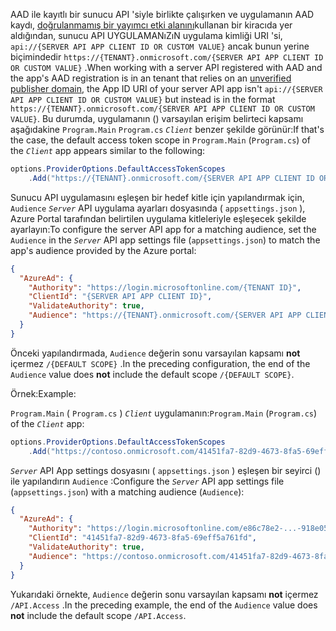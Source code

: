 <span data-ttu-id="905a4-101">AAD ile kayıtlı bir sunucu API 'siyle birlikte çalışırken ve uygulamanın AAD kaydı, [doğrulanmamış bir yayımcı etki alanını](/azure/active-directory/develop/howto-configure-publisher-domain)kullanan bir kiracıda yer aldığından, sunucu API UYGULAMANıZıN uygulama kimliği URI 'si, `api://{SERVER API APP CLIENT ID OR CUSTOM VALUE}` ancak bunun yerine biçimindedir `https://{TENANT}.onmicrosoft.com/{SERVER API APP CLIENT ID OR CUSTOM VALUE}` .</span><span class="sxs-lookup"><span data-stu-id="905a4-101">When working with a server API registered with AAD and the app's AAD registration is in an tenant that relies on an [unverified publisher domain](/azure/active-directory/develop/howto-configure-publisher-domain), the App ID URI of your server API app isn't `api://{SERVER API APP CLIENT ID OR CUSTOM VALUE}` but instead is in the format `https://{TENANT}.onmicrosoft.com/{SERVER API APP CLIENT ID OR CUSTOM VALUE}`.</span></span> <span data-ttu-id="905a4-102">Bu durumda, uygulamanın () varsayılan erişim belirteci kapsamı aşağıdakine `Program.Main` `Program.cs` *`Client`* benzer şekilde görünür:</span><span class="sxs-lookup"><span data-stu-id="905a4-102">If that's the case, the default access token scope in `Program.Main` (`Program.cs`) of the *`Client`* app appears similar to the following:</span></span>

```csharp
options.ProviderOptions.DefaultAccessTokenScopes
    .Add("https://{TENANT}.onmicrosoft.com/{SERVER API APP CLIENT ID OR CUSTOM VALUE}/{DEFAULT SCOPE}");
```

<span data-ttu-id="905a4-103">Sunucu API uygulamasını eşleşen bir hedef kitle için yapılandırmak için, `Audience` *`Server`* API uygulama ayarları dosyasında ( `appsettings.json` ), Azure Portal tarafından belirtilen uygulama kitleleriyle eşleşecek şekilde ayarlayın:</span><span class="sxs-lookup"><span data-stu-id="905a4-103">To configure the server API app for a matching audience, set the `Audience` in the *`Server`* API app settings file (`appsettings.json`) to match the app's audience provided by the Azure portal:</span></span>

```json
{
  "AzureAd": {
    "Authority": "https://login.microsoftonline.com/{TENANT ID}",
    "ClientId": "{SERVER API APP CLIENT ID}",
    "ValidateAuthority": true,
    "Audience": "https://{TENANT}.onmicrosoft.com/{SERVER API APP CLIENT ID OR CUSTOM VALUE}"
  }
}
```

<span data-ttu-id="905a4-104">Önceki yapılandırmada, `Audience` değerin sonu varsayılan kapsamı **not** içermez `/{DEFAULT SCOPE}` .</span><span class="sxs-lookup"><span data-stu-id="905a4-104">In the preceding configuration, the end of the `Audience` value does **not** include the default scope `/{DEFAULT SCOPE}`.</span></span>

<span data-ttu-id="905a4-105">Örnek:</span><span class="sxs-lookup"><span data-stu-id="905a4-105">Example:</span></span>

<span data-ttu-id="905a4-106">`Program.Main` ( `Program.cs` ) *`Client`* uygulamanın:</span><span class="sxs-lookup"><span data-stu-id="905a4-106">`Program.Main` (`Program.cs`) of the *`Client`* app:</span></span>

```csharp
options.ProviderOptions.DefaultAccessTokenScopes
    .Add("https://contoso.onmicrosoft.com/41451fa7-82d9-4673-8fa5-69eff5a761fd/API.Access");
```

<span data-ttu-id="905a4-107">*`Server`* API App settings dosyasını ( `appsettings.json` ) eşleşen bir seyirci () ile yapılandırın `Audience` :</span><span class="sxs-lookup"><span data-stu-id="905a4-107">Configure the *`Server`* API app settings file (`appsettings.json`) with a matching audience (`Audience`):</span></span>

```json
{
  "AzureAd": {
    "Authority": "https://login.microsoftonline.com/e86c78e2-...-918e0565a45e",
    "ClientId": "41451fa7-82d9-4673-8fa5-69eff5a761fd",
    "ValidateAuthority": true,
    "Audience": "https://contoso.onmicrosoft.com/41451fa7-82d9-4673-8fa5-69eff5a761fd"
  }
}
```

<span data-ttu-id="905a4-108">Yukarıdaki örnekte, `Audience` değerin sonu varsayılan kapsamı **not** içermez `/API.Access` .</span><span class="sxs-lookup"><span data-stu-id="905a4-108">In the preceding example, the end of the `Audience` value does **not** include the default scope `/API.Access`.</span></span>
